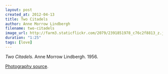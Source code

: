 ```yaml
---
layout: post
created_at: 2012-04-13
title: Two Citadels
author: Anne Morrow Lindbergh
filename: two-citadels
image_url: http://farm3.staticflickr.com/2079/2391851978_c76c2f8813_z.jpg
duration: "1:25"
tags: [love]
---
```


_Two Citadels_.  Anne Morrow Lindbergh.  1956.

[Photography source](http://www.flickr.com/photos/grufnik/2391851978/).
